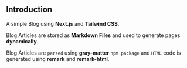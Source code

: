 ## Introduction

A simple Blog using **Next.js** and **Tailwind CSS**.

Blog Articles are stored as **Markdown Files** and used to generate pages **dynamically**.

Blog Articles are `parsed` using **gray-matter** `npm package` and `HTML` code is
generated using **remark** and **remark-html**.
